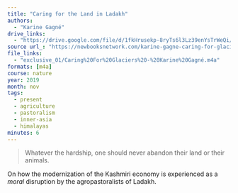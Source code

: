 ```yaml
---
title: "Caring for the Land in Ladakh"
authors:
  - "Karine Gagné"
drive_links:
  - "https://drive.google.com/file/d/1fkHrusekp-8ryTs6l3Lz39enYsTrWeQi/view?usp=drive_link"
source url_: "https://newbooksnetwork.com/karine-gagne-caring-for-glaciers-land-animals-and-humanity-in-the-himalayas-u-washington-press-2019"
file_links:
  - "exclusive_01/Caring%20For%20Glaciers%20-%20Karine%20Gagné.m4a"
formats: [m4a]
course: nature
year: 2019
month: nov
tags:
  - present
  - agriculture
  - pastoralism
  - inner-asia
  - himalayas
minutes: 6
---
```


> Whatever the hardship, one should never abandon their land or their animals.

On how the modernization of the Kashmiri economy is experienced as a _moral_ disruption by the agropastoralists of Ladakh.
